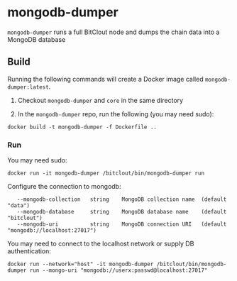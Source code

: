 # mongodb-dumper

`mongodb-dumper` runs a full BitClout node and dumps the chain data into a MongoDB database

## Build

Running the following commands will create a Docker image called `mongodb-dumper:latest`.

1. Checkout `mongodb-dumper` and `core` in the same directory

2. In the `mongodb-dumper` repo, run the following (you may need sudo):

```
docker build -t mongodb-dumper -f Dockerfile ..
```

### Run

You may need sudo:

```
docker run -it mongodb-dumper /bitclout/bin/mongodb-dumper run
```

Configure the connection to mongodb:

```
   --mongodb-collection   string    MongoDB collection name  (default "data")
   --mongodb-database     string    MongoDB database name    (default "bitclout")
   --mongodb-uri          string    MongoDB connection URI   (default "mongodb://localhost:27017")
```

You may need to connect to the localhost network or supply DB authentication:

```
docker run --network="host" -it mongodb-dumper /bitclout/bin/mongodb-dumper run --mongo-uri "mongodb://userx:passwd@localhost:27017"
```

